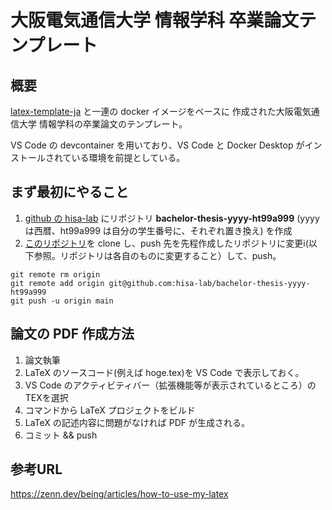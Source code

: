 # 大阪電気通信大学 情報学科 卒業論文テンプレート

## 概要

[latex-template-ja](https://github.com/being24/latex-template-ja) と一連の docker イメージをベースに
作成された大阪電気通信大学 情報学科の卒業論文のテンプレート。

VS Code の devcontainer を用いており、VS Code と Docker Desktop がインストールされている環境を前提としている。

## まず最初にやること

 1. [github の hisa-lab](https://github.com/hisa-lab) にリポジトリ **bachelor-thesis-yyyy-ht99a999** (yyyy は西暦、ht99a999 は自分の学生番号に、それぞれ置き換え) を作成
 2. [このリポジトリ](https://github.com/hisa-lab/template-bachelor-thesis)を clone し、push 先を先程作成したリポジトリに変更i(以下参照。リポジトリは各自のものに変更すること）して、push。
```
git remote rm origin
git remote add origin git@github.com:hisa-lab/bachelor-thesis-yyyy-ht99a999
git push -u origin main
```


 ## 論文の PDF 作成方法

 1. 論文執筆
 2. LaTeX のソースコード(例えば hoge.tex)を VS Code で表示しておく。
 2. VS Code のアクティビティバー（拡張機能等が表示されているところ）のTEXを選択
 3. コマンドから LaTeX プロジェクトをビルド
 4. LaTeX の記述内容に問題がなければ PDF が生成される。
 5. コミット && push


## 参考URL

<https://zenn.dev/being/articles/how-to-use-my-latex>
